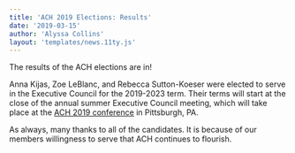 ```yaml
---
title: 'ACH 2019 Elections: Results'
date: '2019-03-15'
author: 'Alyssa Collins'
layout: 'templates/news.11ty.js'
---
```

The results of the ACH elections are in!

Anna Kijas, Zoe LeBlanc, and Rebecca Sutton-Koeser were elected to serve in the Executive Council for the 2019-2023 term. Their terms will start at the close of the annual summer Executive Council meeting, which will take place at the [ACH 2019 conference](http://ach2019.ach.org/) in Pittsburgh, PA.

As always, many thanks to all of the candidates. It is because of our members willingness to serve that ACH continues to flourish.
